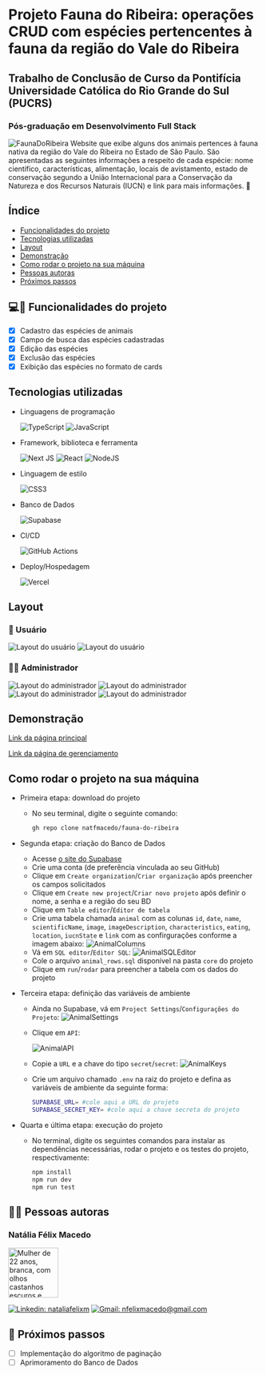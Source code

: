 # Projeto Fauna do Ribeira: operações CRUD com espécies pertencentes à fauna da região do Vale do Ribeira
## Trabalho de Conclusão de Curso da Pontifícia Universidade Católica do Rio Grande do Sul (PUCRS)
### Pós-graduação em Desenvolvimento Full Stack
![FaunaDoRibeira](./public/extra-images/logotipo.png)
Website que exibe alguns dos animais pertences à fauna nativa da região do Vale do Ribeira no Estado de São Paulo. São apresentadas as seguintes informações a respeito de cada espécie: nome científico, características, alimentação, locais de avistamento, estado de conservação segundo a União Internacional para a Conservação da Natureza e dos Recursos Naturais (IUCN) e link para mais informações. 🦜

## Índice
- <a href="#funcionalidades-do-projeto">Funcionalidades do projeto</a>
- <a href="#tecnologias">Tecnologias utilizadas</a>
- <a href="#layout">Layout</a>
- <a href="#demonstração">Demonstração</a>
- <a href="#rodar">Como rodar o projeto na sua máquina</a>
- <a href="#autora">Pessoas autoras</a>
- <a href="#passos">Próximos passos</a>

## 💻📱 Funcionalidades do projeto
- [x] Cadastro das espécies de animais
- [x] Campo de busca das espécies cadastradas
- [x] Edição das espécies 
- [x] Exclusão das espécies
- [x] Exibição das espécies no formato de cards

## Tecnologias utilizadas
- Linguagens de programação

    ![TypeScript](https://img.shields.io/badge/TypeScript-%23007ACC.svg?style=flat-square&logo=typescript&logoColor=white)
    ![JavaScript](https://img.shields.io/badge/JavaScript-%23323330.svg?style=flat-square&logo=javascript&logoColor=%23F7DF1E)

- Framework, biblioteca e ferramenta

    ![Next JS](https://img.shields.io/badge/Next-black?style=flat-square&logo=next.js&logoColor=white)
    ![React](https://img.shields.io/badge/React-%2320232a.svg?style=flat-square&logo=react&logoColor=%2361DAFB) 
    ![NodeJS](https://img.shields.io/badge/Node.js-6DA55F?style=flat-square&logo=node.js&logoColor=white)

- Linguagem de estilo

    ![CSS3](https://img.shields.io/badge/CSS3-%231572B6.svg?style=flat-square&logo=css3&logoColor=white)

- Banco de Dados

    ![Supabase](https://img.shields.io/badge/Supabase-black?style=flat-square&logo=supabase&logoColor=3ECF8E)

- CI/CD

    ![GitHub Actions](https://img.shields.io/badge/Github%20Actions-%232671E5.svg?style=flat-square&logo=githubactions&logoColor=white)

- Deploy/Hospedagem

    ![Vercel](https://img.shields.io/badge/Vercel-%23000000.svg?style=flat-square&logo=vercel&logoColor=white)

## Layout 
### 🙋 Usuário 
![Layout do usuário](./public/extra-images/layout-usuario.png)
![Layout do usuário](./public/extra-images/layout-usuario-continuacao.png)

### 👩‍🔧 Administrador
![Layout do administrador](./public/extra-images/layout-admin.png)
![Layout do administrador](./public/extra-images/layout-admin-cadastro.png)
![Layout do administrador](./public/extra-images/layout-admin-edicao.png)
![Layout do administrador](./public/extra-images/layout-admin-exclusao.png)

## Demonstração
[Link da página principal](https://fauna-do-ribeira.vercel.app/) 

[Link da página de gerenciamento](https://fauna-do-ribeira.vercel.app/admin)

## Como rodar o projeto na sua máquina
- Primeira etapa: download do projeto
    - No seu terminal, digite o seguinte comando:
        ```bash
        gh repo clone natfmacedo/fauna-do-ribeira
        ```
- Segunda etapa: criação do Banco de Dados
    - Acesse [ o site do Supabase](https://supabase.io/)
    - Crie uma conta (de preferência vinculada ao seu GitHub)
    - Clique em `Create organization`/`Criar organização` após preencher os campos solicitados
    - Clique em `Create new project`/`Criar novo projeto` após definir o nome, a senha e a região do seu BD
    - Clique em `Table editor`/`Editor de tabela`
    - Crie uma tabela chamada `animal` com as colunas `id`, `date`, `name`, `scientificName`, `image`, `imageDescription`, `characteristics`, `eating`, `location`, `iucnState` e `link` com as confirgurações conforme a imagem abaixo:
    ![AnimalColumns](./public/extra-images/animal-bd.png)
    - Vá em `SQL editor`/`Editor SQL`:
    ![AnimalSQLEditor](./public/extra-images/animal-bd-sql-editor.png)
    - Cole o arquivo `animal_rows.sql` disponível na pasta `core` do projeto
    - Clique em `run`/`rodar` para preencher a tabela com os dados do projeto

- Terceira etapa: definição das variáveis de ambiente
  - Ainda no Supabase, vá em `Project Settings`/`Configurações do Projeto`:
  ![AnimalSettings](./public/extra-images/animal-bd-settings.png)
  - Clique em `API`:

      ![AnimalAPI](./public/extra-images/animal-bd-api.png)
  - Copie a `URL` e a chave do tipo `secret`/`secret`:
  ![AnimalKeys](./public/extra-images/animal-bd-keys.png)
  - Crie um arquivo chamado `.env` na raiz do projeto e defina as variáveis de ambiente da seguinte forma:
    ```bash
    SUPABASE_URL= #cole aqui a URL do projeto
    SUPABASE_SECRET_KEY= #cole aqui a chave secreta do projeto
    ```
- Quarta e última etapa: execução do projeto
    - No terminal, digite os seguintes comandos para instalar as dependências necessárias, rodar o projeto e os testes do projeto, respectivamente:
        ```bash
        npm install
        npm run dev
        npm run test
        ```
## 👩‍💻 Pessoas autoras
### Natália Félix Macedo
<img src="https://avatars.githubusercontent.com/u/126514540?s=400&u=1912c3c0fed305105e7246b1724daea8a3ed0b1b&v=4" alt="Mulher de 22 anos, branca, com olhos castanhos escuros e cabelo ondulado nas cores preto e vermelho. Na foto, está sorrindo e utilizando uma blusa de alcinha na cor vermelha." style="width: 100px"> 

[![Linkedin: nataliafelixm](https://img.shields.io/badge/LinkedIn-0077B5?style=flat-square&logo=linkedin&logoColor=white)](https://www.linkedin.com/in/nataliafelixm/)
[![Gmail: nfelixmacedo@gmail.com](https://img.shields.io/badge/Gmail-D14836?style=flat-square&logo=gmail&logoColor=white)](mailto:nfelixmacedo@gmail.com)

## 👟 Próximos passos

- [ ] Implementação do algoritmo de paginação
- [ ] Aprimoramento do Banco de Dados
